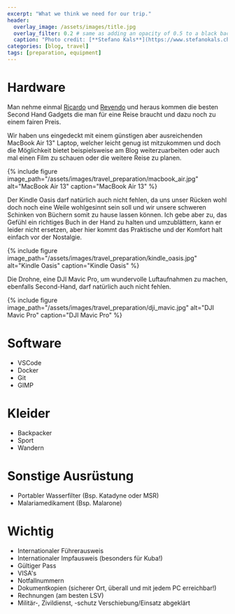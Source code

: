 ```yaml
---
excerpt: "What we think we need for our trip."
header:
  overlay_image: /assets/images/title.jpg
  overlay_filter: 0.2 # same as adding an opacity of 0.5 to a black background
  caption: "Photo credit: [**Stefano Kals**](https://www.stefanokals.ch)"
categories: [blog, travel]
tags: [preparation, equipment]
---
```


# Hardware

Man nehme einmal [Ricardo](https://www.ricardo.ch) und [Revendo](https://www.revendo.ch) und heraus kommen die besten Second Hand Gadgets die man für eine Reise braucht und dazu noch zu einem fairen Preis.

Wir haben uns eingedeckt mit einem günstigen aber ausreichenden MacBook Air 13" Laptop, welcher leicht genug ist mitzukommen und doch die Möglichkeit bietet beispielsweise am Blog weiterzuarbeiten oder auch mal einen Film zu schauen oder die weitere Reise zu planen.

{% include figure image_path="/assets/images/travel_preparation/macbook_air.jpg" alt="MacBook Air 13" caption="MacBook Air 13" %}

Der Kindle Oasis darf natürlich auch nicht fehlen, da uns unser Rücken wohl doch noch eine Weile wohlgesinnt sein soll und wir unsere schweren Schinken von Büchern somit zu hause lassen können. Ich gebe aber zu, das Gefühl ein richtiges Buch in der Hand zu halten und umzublättern, kann er leider nicht ersetzen, aber hier kommt das Praktische und der Komfort halt einfach vor der Nostalgie.

{% include figure image_path="/assets/images/travel_preparation/kindle_oasis.jpg" alt="Kindle Oasis" caption="Kindle Oasis" %}

Die Drohne, eine DJI Mavic Pro, um wundervolle  Luftaufnahmen zu machen, ebenfalls Second-Hand, darf natürlich auch nicht fehlen.

{% include figure image_path="/assets/images/travel_preparation/dji_mavic.jpg" alt="DJI Mavic Pro" caption="DJI Mavic Pro" %}

# Software

* VSCode
* Docker
* Git
* GIMP

# Kleider

* Backpacker
* Sport
* Wandern

# Sonstige Ausrüstung

* Portabler Wasserfilter (Bsp. Katadyne oder MSR)
* Malariamedikament (Bsp. Malarone)

# Wichtig

* Internationaler Führerausweis
* Internationaler Impfausweis (besonders für Kuba!)
* Gültiger Pass
* VISA's
* Notfallnummern
* Dokumentkopien (sicherer Ort, überall und mit jedem PC erreichbar!)
* Rechnungen (am besten LSV)
* Militär-, Zivildienst, -schutz Verschiebung/Einsatz abgeklärt